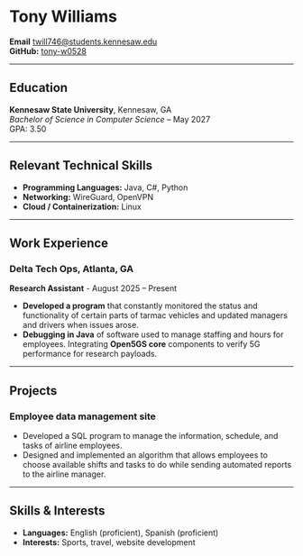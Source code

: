# Tony Williams
**Email** twill746@students.kennesaw.edu  
**GitHub:** [tony-w0528](https://github.com/LeoVanRensburg)

---  
## Education
**Kennesaw State University**, Kennesaw, GA  
*Bachelor of Science in Computer Science* – May 2027  
GPA: 3.50

---  
## Relevant Technical Skills
- **Programming Languages:** Java, C#, Python
- **Networking:** WireGuard, OpenVPN
- **Cloud / Containerization:** Linux
---  
## Work Experience
### Delta Tech Ops, Atlanta, GA
**Research Assistant** - August 2025 – Present
- **Developed a program** that constantly monitored the status and functionality of certain parts of tarmac vehicles and updated managers and drivers when issues arose.
- **Debugging in Java** of software used to manage staffing and hours for employees. Integrating **Open5GS core** components to verify 5G performance for research payloads.

---  
## Projects
### Employee data management site
- Developed a SQL program to manage the information, schedule, and tasks of airline employees. 
- Designed and implemented an algorithm that allows employees to choose available shifts and tasks to do while sending automated reports to the airline manager.

---  
## Skills & Interests
- **Languages:** English (proficient), Spanish (proficient)
- **Interests:** Sports, travel, website development